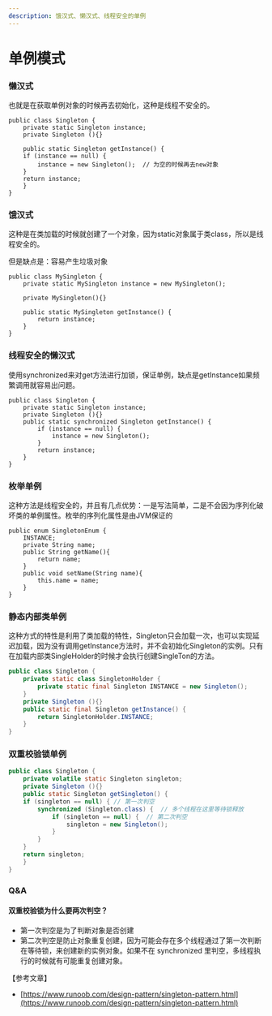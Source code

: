 ```yaml
---
description: 饿汉式、懒汉式、线程安全的单例
---
```


# 单例模式

### 懒汉式

也就是在获取单例对象的时候再去初始化，这种是线程不安全的。

```text
public class Singleton {  
    private static Singleton instance;  
    private Singleton (){}  
  
    public static Singleton getInstance() {  
    if (instance == null) {  
        instance = new Singleton();  // 为空的时候再去new对象
    }  
    return instance;  
    }  
}
```

### 饿汉式

这种是在类加载的时候就创建了一个对象，因为static对象属于类class，所以是线程安全的。

但是缺点是：容易产生垃圾对象

```text
public class MySingleton {  
    private static MySingleton instance = new MySingleton();
    
    private MySingleton(){}
    
    public static MySingleton getInstance() {
        return instance;
    }
}
```

### 线程安全的懒汉式

使用synchronized来对get方法进行加锁，保证单例，缺点是getInstance如果频繁调用就容易出问题。

```text
public class Singleton {  
    private static Singleton instance;  
    private Singleton (){}  
    public static synchronized Singleton getInstance() {  
        if (instance == null) {  
            instance = new Singleton();  
        }  
        return instance;  
    }  
}
```

### 枚举单例

这种方法是线程安全的，并且有几点优势：一是写法简单，二是不会因为序列化破坏类的单例属性。枚举的序列化属性是由JVM保证的

```text
public enum SingletonEnum {
    INSTANCE;
    private String name;
    public String getName(){
        return name;
    }
    public void setName(String name){
        this.name = name;
    }
}
```

### 静态内部类单例

这种方式的特性是利用了类加载的特性，Singleton只会加载一次，也可以实现延迟加载，因为没有调用getInstance方法时，并不会初始化Singleton的实例。只有在加载内部类SingleHolder的时候才会执行创建SingleTon的方法。

```java
public class Singleton {  
    private static class SingletonHolder {  
        private static final Singleton INSTANCE = new Singleton();  
    }  
    private Singleton (){}  
    public static final Singleton getInstance() {  
        return SingletonHolder.INSTANCE;  
    }  
}
```

### 双重校验锁单例

```java
public class Singleton {  
    private volatile static Singleton singleton;  
    private Singleton (){}  
    public static Singleton getSingleton() {  
    if (singleton == null) { // 第一次判空
        synchronized (Singleton.class) {  // 多个线程在这里等待锁释放
            if (singleton == null) {  // 第二次判空
                singleton = new Singleton();  
            }  
        }  
    }  
    return singleton;  
    }  
}
```

### Q&A

#### 双重校验锁为什么要两次判空？

* 第一次判空是为了判断对象是否创建
* 第二次判空是防止对象重复创建，因为可能会存在多个线程通过了第一次判断在等待锁，来创建新的实例对象。如果不在 synchronized 里判空，多线程执行的时候就有可能重复创建对象。

【参考文章】

* [https://www.runoob.com/design-pattern/singleton-pattern.html](https://www.runoob.com/design-pattern/singleton-pattern.html)

